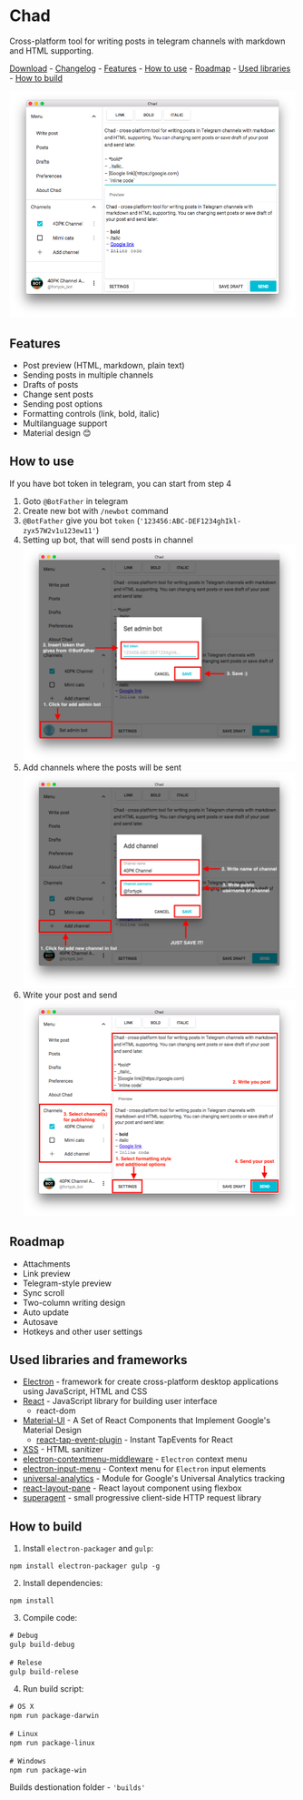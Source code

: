 # Chad

Cross-platform tool for writing posts in telegram channels with markdown and HTML supporting.

[Download](https://github.com/Perkovec/Chad/releases) - [Changelog](https://github.com/Perkovec/Chad/blob/master/CHANGELOG.md) - [Features](#features) - [How to use](#how-to-use) - [Roadmap](#roadmap) - [Used libraries](#used-libraries-and-frameworks) - [How to build](#how-to-build)

![Main window](images/main.png)

## Features
- Post preview (HTML, markdown, plain text)
- Sending posts in multiple channels
- Drafts of posts
- Change sent posts
- Sending post options
- Formatting controls (link, bold, italic)
- Multilanguage support
- Material design 😊

## How to use
If you have bot token in telegram, you can start from step 4

1. Goto `@BotFather` in telegram
2. Create new bot with `/newbot` command
3. `@BotFather` give you bot `token` (`'123456:ABC-DEF1234ghIkl-zyx57W2v1u123ew11'`)
4. Setting up bot, that will send posts in channel ![Setup bot](images/step4.png)
5. Add channels where the posts will be sent ![Add channel](images/step5.png)
6. Write your post and send ![Write and send post](images/step6.png)

## Roadmap
- Attachments
- Link preview
- Telegram-style preview
- Sync scroll
- Two-column writing design
- Auto update
- Autosave
- Hotkeys and other user settings

## Used libraries and frameworks
- [Electron](http://electron.atom.io/) - framework for create cross-platform desktop applications using JavaScript, HTML and CSS
- [React](https://facebook.github.io/react/) - JavaScript library for building user interface
  - react-dom
- [Material-UI](http://www.material-ui.com) - A Set of React Components that Implement Google's Material Design
  - [react-tap-event-plugin](https://github.com/zilverline/react-tap-event-plugin) - Instant TapEvents for React
- [XSS](https://github.com/leizongmin/js-xss) - HTML sanitizer
- [electron-contextmenu-middleware](https://github.com/parro-it/electron-contextmenu-middleware) - `Electron` context menu
- [electron-input-menu](https://github.com/parro-it/electron-input-menu) - Context menu for `Electron` input elements
- [universal-analytics](https://github.com/peaksandpies/universal-analytics) - Module for Google's Universal Analytics tracking
- [react-layout-pane](https://github.com/tomkp/react-layout-pane) - React layout component using flexbox
- [superagent](https://github.com/visionmedia/superagent) - small progressive client-side HTTP request library

## How to build
1. Install `electron-packager` and `gulp`:
```
npm install electron-packager gulp -g
```
2. Install dependencies:
```
npm install
```
3. Compile code:
```
# Debug
gulp build-debug

# Relese
gulp build-relese
```
4. Run build script:
```
# OS X
npm run package-darwin

# Linux
npm run package-linux

# Windows
npm run package-win
```
Builds destionation folder - `'builds'`
